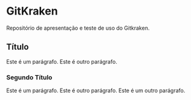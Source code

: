 # GitKraken
Repositório de apresentação e teste de uso do Gitkraken.

## Título
Este é um parágrafo.
Este é outro parágrafo.

### Segundo Título
Este é um parágrafo.
Este é outro parágrafo.
Este é um outro parágrafo.